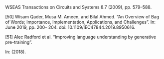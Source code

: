 WSEAS Transactions on Circuits and Systems 8.7 (2009), pp. 579–588.

[50] Wisam Qader, Musa M. Ameen, and Bilal Ahmed. “An Overview of Bag of Words;
Importance, Implementation, Applications, and Challenges”. In: June 2019, pp. 200–
204. doi: 10.1109/IEC47844.2019.8950616.

[51] Alec Radford et al. “Improving language understanding by generative pre-training”.

In: (2018).